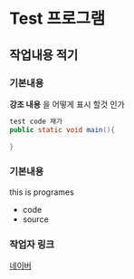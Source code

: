 # Test 프로그램

## 작업내용 적기

### 기본내용
**강조 내용** 을 어떻게 표시 할것 인가


```java
test code 재가
public static void main(){
  
}

```


### 기본내용
this is programes
- code
- source

  
### 작업자 링크
[네이버](https://www.naver.com)
